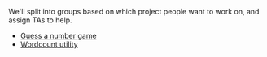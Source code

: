 
We'll split into groups based on which project people want to work on, and assign TAs to help.

- [Guess a number game](http://doc.rust-lang.org/book/guessing-game.html)
- [Wordcount utility](./05-wordcount.md)
